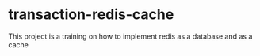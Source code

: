 # transaction-redis-cache
This project is a training on how to implement redis as a database and as a cache
